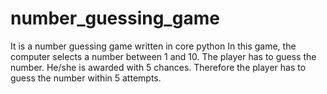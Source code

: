 # number_guessing_game
It is a number guessing game written in core python
In this game, the computer selects a number between 1 and 10.
The player has to guess the number. He/she is awarded with 5 chances.
Therefore the player has to guess the number within 5 attempts.
